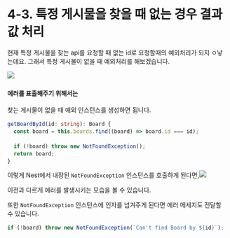 # 4-3. 특정 게시물을 찾을 때 없는 경우 결과 값 처리

현재 특정 게시물을 찾는 api를 요청할 때 없는 id로 요청할때의 예외처리가 되지 ㅇ낳는데요. 그래서 특정 게시물이 없을 때 예외처리를 해보겠습니다.

![](<../../../.gitbook/assets/스크린샷 2023-12-26 오전 11.36.30.png>)

#### 에러를 표출해주기 위해서는

찾는 게시물이 없을 때 예외 인스턴스를 생성하면 됩니다.

```typescript
getBoardById(id: string): Board {
  const board = this.boards.find((board) => board.id === id);

  if (!board) throw new NotFoundException();
  return board;
}
```

이렇게 Nest에서 내장된 `NotFoundException` 인스턴스를 호출하게 된다면,![](<../../../.gitbook/assets/스크린샷 2023-12-26 오전 11.38.40.png>)

이전과 다르게 에러를 발생시키는 모습을 볼 수 있습니다.

또한 `NotFoundException` 인스턴스에 인자를 넘겨주게 된다면 에러 메세지도 전달할 수 있습니다.

```typescript
if (!board) throw new NotFoundException(`Can't find Board by ${id}`);
```

<figure><img src="../../../.gitbook/assets/스크린샷 2023-12-26 오전 11.41.06.png" alt=""><figcaption></figcaption></figure>
